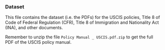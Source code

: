 ### Dataset
This file contains the dataset (i.e. the PDFs) for the USCIS policies, Title 8 of Code of Federal Regulation (CFR), Title 8 of Immigration and Nationality Act (INA), and other documents.

Remember to unzip the file `Policy Manual _ USCIS.pdf.zip` to get the full PDF of the USCIS policy manual.
